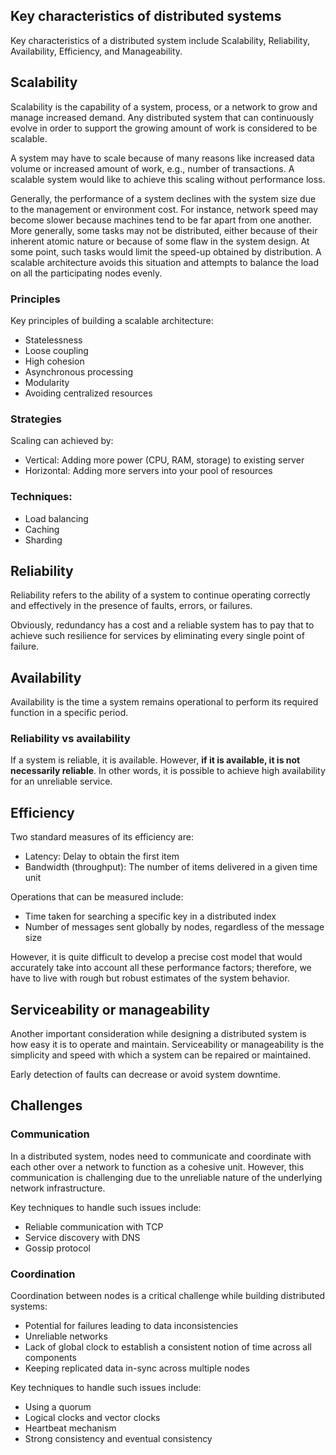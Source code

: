 ## Key characteristics of distributed systems

Key characteristics of a distributed system include Scalability, Reliability, Availability, Efficiency, and Manageability.

## Scalability

Scalability is the capability of a system, process, or a network to grow and manage increased demand. Any distributed system that can continuously evolve in order to support the growing amount of work is considered to be scalable.

A system may have to scale because of many reasons like increased data volume or increased amount of work, e.g., number of transactions. A scalable system would like to achieve this scaling without performance loss.

Generally, the performance of a system declines with the system size due to the management or environment cost. For instance, network speed may become slower because machines tend to be far apart from one another. More generally, some tasks may not be distributed, either because of their inherent atomic nature or because of some flaw in the system design. At some point, such tasks would limit the speed-up obtained by distribution. A scalable architecture avoids this situation and attempts to balance the load on all the participating nodes evenly.

### Principles

Key principles of building a scalable architecture:

- Statelessness
- Loose coupling
- High cohesion
- Asynchronous processing
- Modularity
- Avoiding centralized resources

### Strategies

Scaling can achieved by:

- Vertical: Adding more power (CPU, RAM, storage) to existing server
- Horizontal: Adding more servers into your pool of resources

### Techniques:

- Load balancing
- Caching
- Sharding

## Reliability

Reliability refers to the ability of a system to continue operating correctly and effectively in the presence of faults, errors, or failures.

Obviously, redundancy has a cost and a reliable system has to pay that to achieve such resilience for services by eliminating every single point of failure.

## Availability

Availability is the time a system remains operational to perform its required function in a specific period.

### Reliability vs availability

If a system is reliable, it is available. However, **if it is available, it is not necessarily reliable**. In other words, it is possible to achieve high availability for an unreliable service.

## Efficiency

Two standard measures of its efficiency are:

- Latency: Delay to obtain the first item
- Bandwidth (throughput): The number of items delivered in a given time unit

Operations that can be measured include:

- Time taken for searching a specific key in a distributed index
- Number of messages sent globally by nodes, regardless of the message size

However, it is quite difficult to develop a precise cost model that would accurately take into account all these performance factors; therefore, we have to live with rough but robust estimates of the system behavior.

## Serviceability or manageability

Another important consideration while designing a distributed system is how easy it is to operate and maintain. Serviceability or manageability is the simplicity and speed with which a system can be repaired or maintained.

Early detection of faults can decrease or avoid system downtime.

## Challenges

### Communication

In a distributed system, nodes need to communicate and coordinate with each other over a network to function as a cohesive unit. However, this communication is challenging due to the unreliable nature of the underlying network infrastructure.

Key techniques to handle such issues include:

- Reliable communication with TCP
- Service discovery with DNS
- Gossip protocol

### Coordination

Coordination between nodes is a critical challenge while building distributed systems:

- Potential for failures leading to data inconsistencies
- Unreliable networks
- Lack of global clock to establish a consistent notion of time across all components
- Keeping replicated data in-sync across multiple nodes

Key techniques to handle such issues include:

- Using a quorum
- Logical clocks and vector clocks
- Heartbeat mechanism
- Strong consistency and eventual consistency
